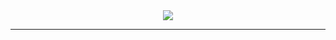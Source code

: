 <div align=center>
<img src="https://capsule-render.vercel.app/api?type=waving&color=auto&height=150&section=header&text=안녕하세요.👋%20정태영의%20Git%20Repository입니다.&fontSize=30&fontColor=e5e5e5"/>
  <hr/>
  <a>
</div>
<!--
**Jty98/Jty98** is a ✨ _special_ ✨ repository because its `README.md` (this file) appears on your GitHub profile.

Here are some ideas to get you started:

- 🔭 I’m currently working on ...
- 🌱 I’m currently learning ...
- 👯 I’m looking to collaborate on ...
- 🤔 I’m looking for help with ...
- 💬 Ask me about ...
- 📫 How to reach me: ...
- 😄 Pronouns: ...
- ⚡ Fun fact: ...
-->
